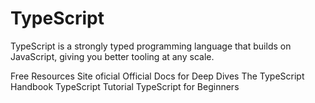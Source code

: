 # TypeScript

TypeScript is a strongly typed programming language that builds on JavaScript, giving you better tooling at any scale.

<ResourceGroupTitle>Free Resources</ResourceGroupTitle>
<BadgeLink colorScheme='blue' badgeText='Website' href='https://www.typescriptlang.org/'>Site oficial</BadgeLink>
<BadgeLink colorScheme='blue' badgeText='Docs' href='https://www.typescriptlang.org/docs/'>Official Docs for Deep Dives</BadgeLink>
<BadgeLink colorScheme='blue' badgeText='Handbook' href='https://www.typescriptlang.org/docs/handbook/intro.html'>The TypeScript Handbook</BadgeLink>
<BadgeLink colorScheme='yellow' badgeText='Leia' href='https://www.tutorialspoint.com/typescript/index.htm'>TypeScript Tutorial</BadgeLink>
<BadgeLink colorScheme='purple' badgeText='Watch' href='https://www.youtube.com/watch?v=BwuLxPH8IDs'>TypeScript for Beginners</BadgeLink>
